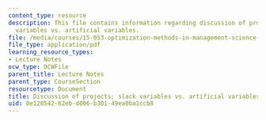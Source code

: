 ```yaml
---
content_type: resource
description: This file contains information regarding discussion of projects; slack
  variables vs. artificial variables.
file: /media/courses/15-053-optimization-methods-in-management-science-spring-2013/0e12054262ebd006b30149ea0ba1ccb8_MIT15_053S13_lec9.pdf
file_type: application/pdf
learning_resource_types:
- Lecture Notes
ocw_type: OCWFile
parent_title: Lecture Notes
parent_type: CourseSection
resourcetype: Document
title: Discussion of projects; slack variables vs. artificial variables
uid: 0e120542-62eb-d006-b301-49ea0ba1ccb8
---
```

